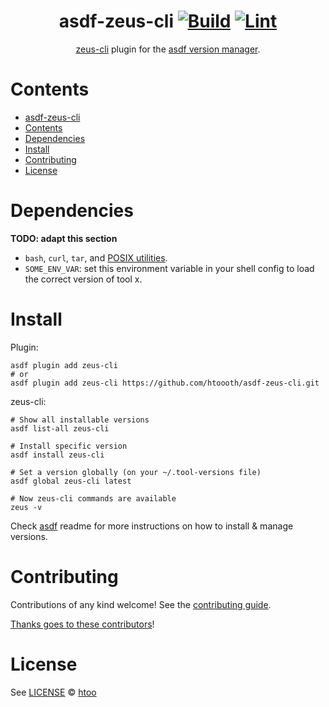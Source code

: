 <div align="center">

# asdf-zeus-cli [![Build](https://github.com/htoooth/asdf-zeus-cli/actions/workflows/build.yml/badge.svg)](https://github.com/htoooth/asdf-zeus-cli/actions/workflows/build.yml) [![Lint](https://github.com/htoooth/asdf-zeus-cli/actions/workflows/lint.yml/badge.svg)](https://github.com/htoooth/asdf-zeus-cli/actions/workflows/lint.yml)

[zeus-cli](https://www.npmjs.com/package/@zeppos/zeus-cli) plugin for the [asdf version manager](https://asdf-vm.com).

</div>

# Contents

- [asdf-zeus-cli  ](#asdf-zeus-cli--)
- [Contents](#contents)
- [Dependencies](#dependencies)
- [Install](#install)
- [Contributing](#contributing)
- [License](#license)

# Dependencies

**TODO: adapt this section**

- `bash`, `curl`, `tar`, and [POSIX utilities](https://pubs.opengroup.org/onlinepubs/9699919799/idx/utilities.html).
- `SOME_ENV_VAR`: set this environment variable in your shell config to load the correct version of tool x.

# Install

Plugin:

```shell
asdf plugin add zeus-cli
# or
asdf plugin add zeus-cli https://github.com/htoooth/asdf-zeus-cli.git
```

zeus-cli:

```shell
# Show all installable versions
asdf list-all zeus-cli

# Install specific version
asdf install zeus-cli

# Set a version globally (on your ~/.tool-versions file)
asdf global zeus-cli latest

# Now zeus-cli commands are available
zeus -v
```

Check [asdf](https://github.com/asdf-vm/asdf) readme for more instructions on how to
install & manage versions.

# Contributing

Contributions of any kind welcome! See the [contributing guide](contributing.md).

[Thanks goes to these contributors](https://github.com/htoooth/asdf-zeus-cli/graphs/contributors)!

# License

See [LICENSE](LICENSE) © [htoo](https://github.com/htoooth/)
